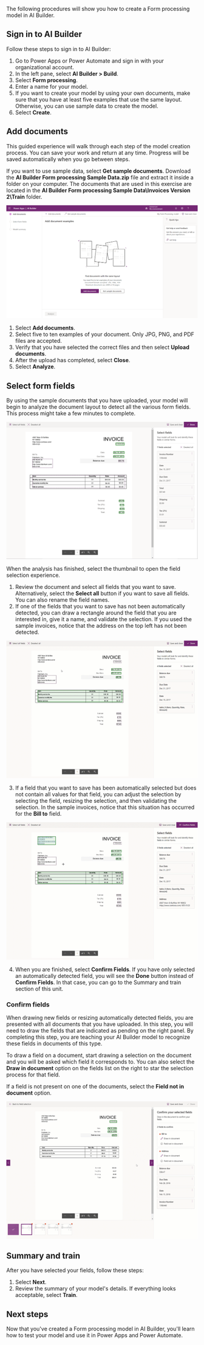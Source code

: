 The following procedures will show you how to create a Form processing model in AI Builder.

## Sign in to AI Builder

Follow these steps to sign in to AI Builder:

1.  Go to Power Apps or Power Automate and sign in with your
    organizational account.
2.  In the left pane, select **AI Builder > Build**.
3.  Select **Form processing**.
4.  Enter a name for your model.
5.  If you want to create your model by using your own documents, make
    sure that you have at least five examples that use the same layout.
    Otherwise, you can use sample data to create the model.
6.  Select **Create**.

## Add documents

This guided experience will walk through each step of the model
creation process. You can save your work and return at any time.
Progress will be saved automatically when you go between steps.

If you want to use sample data, select **Get sample documents**.
Download the **AI Builder Form processing Sample Data.zip** file and extract it inside a folder
on your computer. The documents that are used in this exercise are
located in the **AI Builder Form processing Sample Data\Invoices Version 2\Train** folder.

![Sample data documents](../media/image2.png)

1.  Select **Add documents**.
2.  Select five to ten examples of your document. Only JPG, PNG, and PDF files are accepted.
3.  Verify that you have selected the correct files and then select **Upload documents**.
4.  After the upload has completed, select **Close**.
5.  Select **Analyze**.

## Select form fields

By using the sample documents that you have uploaded, your model will
begin to analyze the document layout to detect all the various form
fields. This process might take a few minutes to complete.

![Select form fields](../media/image3.png)

When the analysis has finished, select the thumbnail to open the field selection experience.

1.  Review the document and select all fields that you want to save. Alternatively, select the **Select all** button if you want to save all fields. You can also rename the field names.
2.  If one of the fields that you want to save has not been automatically detected, you can draw a rectangle around the field that you are interested in, give it a name, and validate the selection. If you used the sample invoices, notice that the address on the top left has not been detected.  

![Select form fields](../media/form-processing-undetected-fields.gif)

3.  If a field that you want to save has been automatically selected but does not contain all values for that field, you can adjust the selection by selecting the field, resizing the selection, and then validating the selection. In the sample invoices, notice that this situation has occurred for the **Bill to** field.  

![Select form fields](../media/form-processing-resize-selection.gif)

4.  When you are finished, select **Confirm Fields**. If you have only selected an automatically detected field, you will see the **Done** button instead of **Confirm Fields**. In that case, you can go to the Summary and train section of this unit.

### Confirm fields

When drawing new fields or resizing automatically detected fields, you are presented with all documents that you have uploaded. In this step, you will need to draw the fields that are indicated as pending on the right panel. By completing this step, you are teaching your AI Builder model to recognize these fields in documents of this type.

To draw a field on a document, start drawing a selection on the document and you will be asked which field it corresponds to. You can also select the **Draw in document** option on the fields list on the right to star the selection process for that field.

If a field is not present on one of the documents, select the **Field not in document** option.

![Select form fields](../media/form-processing-confirm-fields.gif)

## Summary and train

After you have selected your fields, follow these steps:

1.  Select **Next**.
2.  Review the summary of your model's details. If everything looks acceptable, select **Train**.

## Next steps

Now that you've created a Form processing model in AI Builder, you'll
learn how to test your model and use it in Power Apps and Power
Automate.
